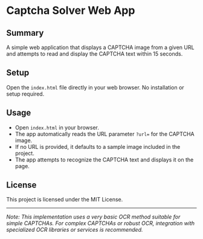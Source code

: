 # Captcha Solver Web App

## Summary
A simple web application that displays a CAPTCHA image from a given URL and attempts to read and display the CAPTCHA text within 15 seconds.

## Setup
Open the `index.html` file directly in your web browser. No installation or setup required.

## Usage
- Open `index.html` in your browser.
- The app automatically reads the URL parameter `?url=` for the CAPTCHA image.
- If no URL is provided, it defaults to a sample image included in the project.
- The app attempts to recognize the CAPTCHA text and displays it on the page.

## License
This project is licensed under the MIT License.

---

*Note: This implementation uses a very basic OCR method suitable for simple CAPTCHAs. For complex CAPTCHAs or robust OCR, integration with specialized OCR libraries or services is recommended.*
